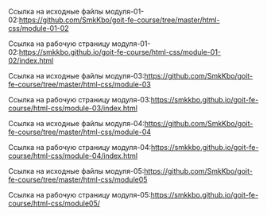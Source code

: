 
Ссылка на исходные файлы модуля-01-02:https://github.com/SmkKbo/goit-fe-course/tree/master/html-css/module-01-02

Ссылка на рабочую страницу модуля-01-02:https://smkkbo.github.io/goit-fe-course/html-css/module-01-02/index.html

Ссылка на исходные файлы модуля-03:https://github.com/SmkKbo/goit-fe-course/tree/master/html-css/module-03

Ссылка на рабочую страницу модуля-03:https://smkkbo.github.io/goit-fe-course/html-css/module-03/index.html

Ссылка на исходные файлы модуля-04:https://github.com/SmkKbo/goit-fe-course/tree/master/html-css/module-04

Ссылка на рабочую страницу модуля-04:https://smkkbo.github.io/goit-fe-course/html-css/module-04/index.html

Ссылка на исходные файлы модуля-05:https://github.com/SmkKbo/goit-fe-course/tree/master/html-css/module05

Ссылка на рабочую страницу модуля-05:https://smkkbo.github.io/goit-fe-course/html-css/module05/

